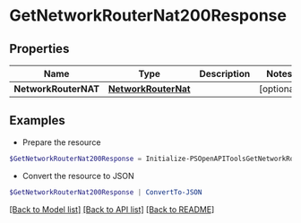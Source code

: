 # GetNetworkRouterNat200Response
## Properties

Name | Type | Description | Notes
------------ | ------------- | ------------- | -------------
**NetworkRouterNAT** | [**NetworkRouterNat**](NetworkRouterNat.md) |  | [optional] 

## Examples

- Prepare the resource
```powershell
$GetNetworkRouterNat200Response = Initialize-PSOpenAPIToolsGetNetworkRouterNat200Response  -NetworkRouterNAT null
```

- Convert the resource to JSON
```powershell
$GetNetworkRouterNat200Response | ConvertTo-JSON
```

[[Back to Model list]](../README.md#documentation-for-models) [[Back to API list]](../README.md#documentation-for-api-endpoints) [[Back to README]](../README.md)

